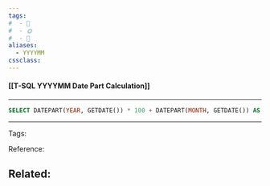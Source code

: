 ```yaml
---
tags:
#  - 🌱️
#  - 🌞️
#  - 🌲️
aliases: 
  - YYYYMM
cssclass: 
---
```


#### [[T-SQL YYYYMM Date Part Calculation]]

---

```sql
SELECT DATEPART(YEAR, GETDATE()) * 100 + DATEPART(MONTH, GETDATE()) AS 'YearMo'
```

---
Tags: 

Reference:

Related:
- 
